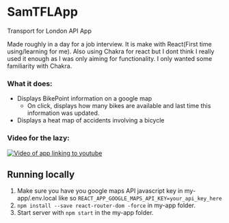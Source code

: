 # SamTFLApp
Transport for London API App

Made roughly in a day for a job interview. It is make with React(First time using/learning for me). Also using Chakra for react but I dont think I really used it enough as I was only aiming for functionality. I only wanted some familiarity with Chakra.
### What it does:
* Displays BikePoint information on a google map
    * On click, displays how many bikes are available and last time this information was updated.
* Displays a heat map of accidents involving a bicycle

### Video for the lazy:
[![Video of app linking to youtube](https://img.youtube.com/vi/cV3_hjBqIyI/0.jpg)](https://www.youtube.com/watch?v=cV3_hjBqIyI)

## Running locally
1. Make sure you have you google maps API javascript key in my-app/.env.local like so
`REACT_APP_GOOGLE_MAPS_API_KEY=your_api_key_here`
2. `npm install --save react-router-dom -force` in my-app folder.
2. Start server with `npm start` in the my-app folder.
